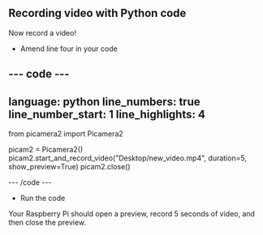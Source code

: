 ## Recording video with Python code

Now record a video!

- Amend line four in your code

--- code ---
---
language: python
line_numbers: true
line_number_start: 1
line_highlights: 4
---
from picamera2 import Picamera2

picam2 = Picamera2()
picam2.start_and_record_video("Desktop/new_video.mp4", duration=5, show_preview=True)
picam2.close()

--- /code ---

- Run the code

Your Raspberry Pi should open a preview, record 5 seconds of video, and then close the preview.